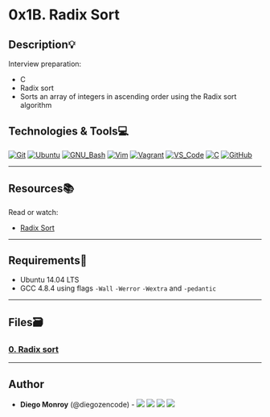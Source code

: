 # 0x1B. Radix Sort

## Description:bulb:

Interview preparation:

- C
- Radix sort
- Sorts an array of integers in ascending order using the Radix sort algorithm

## Technologies & Tools:computer:

[![Git](https://img.shields.io/badge/≡-Git-F05032?logo=git&style=flat-square&labelColor=282828)](https://git-scm.com/)
[![Ubuntu](https://img.shields.io/badge/≡-Ubuntu-E95420?&style=flat-square&logo=ubuntu&labelColor=282828)](https://ubuntu.com/)
[![GNU_Bash](https://img.shields.io/badge/≡-GNU_Bash-4EAA25?logo=GNU-Bash&style=flat-square&labelColor=282828)](https://www.gnu.org/software/bash/)
[![Vim](https://img.shields.io/badge/≡-Vim-019733?logo=Vim&style=flat-square&logoColor=019733&labelColor=282828)](https://www.vim.org/)
[![Vagrant](https://img.shields.io/badge/≡-Vagrant-1563FF?logo=Vagrant&style=flat-square&logoColor=1563FF&labelColor=282828)](https://www.vagrantup.com/)
[![VS_Code](https://img.shields.io/badge/≡-VS_Code-007ACC?logo=visual-studio-code&style=flat-square&logoColor=007ACC&labelColor=282828)](https://code.visualstudio.com/)
[![C](https://img.shields.io/badge/≡-Language-A8B9CC?logo=C&style=flat-square&labelColor=282828)](https://www.gnu.org/software/gnu-c-manual/gnu-c-manual.html)
[![GitHub](https://img.shields.io/badge/≡-GitHub-181717?logo=GitHub&style=flat-square&labelColor=282828)](https://github.com/)

---

## Resources:books:

Read or watch:

- [Radix Sort](https://en.wikipedia.org/wiki/Radix_sort)

---

## Requirements:hammer:

- Ubuntu 14.04 LTS
- GCC 4.8.4 using flags `-Wall` `-Werror` `-Wextra` and `-pedantic`

---

## Files:card_file_box:

### [0. Radix sort](./0-radix_sort.c)

---

## Author

- **Diego Monroy** (@diegozencode) - [<img src="https://img.shields.io/badge/Portfolio-20d6fe.svg?&style=plastic"/>](https://diegozencode.me/)
  [<img src="https://img.shields.io/badge/Twitter-1DA1F2.svg?&style=plastic&logo=twitter&logoColor=white"/>](https://twitter.com/diegozencode)
  [<img src="https://img.shields.io/badge/Linkedin-0A66C2.svg?&style=plastic&logo=linkedin&logoColor=white"/>](https://www.linkedin.com/in/diegozencode)
  [<img src="https://img.shields.io/badge/GitHub-181717.svg?&style=plastic&logo=github&logoColor=white"/>](https://github.com/diegozencode)
